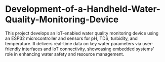 # Development-of-a-Handheld-Water-Quality-Monitoring-Device
This project develops an IoT-enabled water quality monitoring device using an ESP32 microcontroller and sensors for pH, TDS, turbidity, and temperature. It delivers real-time data on key water parameters via user-friendly interfaces and IoT connectivity, showcasing embedded systems' role in enhancing water safety and resource management.

